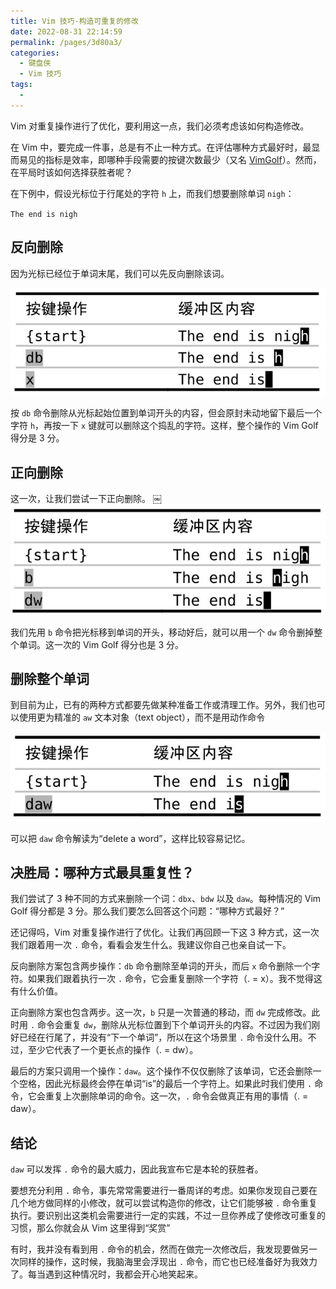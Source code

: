 ```yaml
---
title: Vim 技巧-构造可重复的修改
date: 2022-08-31 22:14:59
permalink: /pages/3d80a3/
categories:
  - 键盘侠
  - Vim 技巧
tags:
  -
---
```


Vim 对重复操作进行了优化，要利用这一点，我们必须考虑该如何构造修改。

在 Vim 中，要完成一件事，总是有不止一种方式。在评估哪种方式最好时，最显而易见的指标是效率，即哪种手段需要的按键次数最少（又名 [VimGolf](http://vimgolf.com/)）。然而，在平局时该如何选择获胜者呢？

在下例中，假设光标位于行尾处的字符 `h` 上，而我们想要删除单词 `nigh`：

`The end is nigh`

## 反向删除

因为光标已经位于单词末尾，我们可以先反向删除该词。

![](../../.vuepress/public/img/vim/056.jpg)

按 `db` 命令删除从光标起始位置到单词开头的内容，但会原封未动地留下最后一个字符 `h`，再按一下 `x` 键就可以删除这个捣乱的字符。这样，整个操作的 Vim Golf 得分是 3 分。

## 正向删除

这一次，让我们尝试一下正向删除。
￼
![](../../.vuepress/public/img/vim/057.jpg)

我们先用 `b` 命令把光标移到单词的开头，移动好后，就可以用一个 `dw` 命令删掉整个单词。这一次的 Vim Golf 得分也是 3 分。

## 删除整个单词

到目前为止，已有的两种方式都要先做某种准备工作或清理工作。另外，我们也可以使用更为精准的 `aw` 文本对象（text object），而不是用动作命令

![](../../.vuepress/public/img/vim/058.jpg)

可以把 `daw` 命令解读为“delete a word”，这样比较容易记忆。

## 决胜局：哪种方式最具重复性？

我们尝试了 3 种不同的方式来删除一个词：`dbx`、`bdw` 以及 `daw`。每种情况的 Vim Golf 得分都是 3 分。那么我们要怎么回答这个问题：“哪种方式最好？”

还记得吗，Vim 对重复操作进行了优化。让我们再回顾一下这 3 种方式，这一次我们跟着用一次 `.` 命令，看看会发生什么。我建议你自己也亲自试一下。

反向删除方案包含两步操作：`db` 命令删除至单词的开头，而后 `x` 命令删除一个字符。如果我们跟着执行一次 `.` 命令，它会重复删除一个字符（. = x）。我不觉得这有什么价值。

正向删除方案也包含两步。这一次，`b` 只是一次普通的移动，而 `dw` 完成修改。此时用 `.` 命令会重复 `dw`，删除从光标位置到下个单词开头的内容。不过因为我们刚好已经在行尾了，并没有“下一个单词”，所以在这个场景里 `.` 命令没什么用。不过，至少它代表了一个更长点的操作（. = dw）。

最后的方案只调用一个操作：`daw`。这个操作不仅仅删除了该单词，它还会删除一个空格，因此光标最终会停在单词“is”的最后一个字符上。如果此时我们使用 `.` 命令，它会重复上次删除单词的命令。这一次，`.` 命令会做真正有用的事情（. = daw）。

## 结论

`daw` 可以发挥 `.` 命令的最大威力，因此我宣布它是本轮的获胜者。

要想充分利用 `.` 命令，事先常常需要进行一番周详的考虑。如果你发现自己要在几个地方做同样的小修改，就可以尝试构造你的修改，让它们能够被 `.` 命令重复执行。要识别出这类机会需要进行一定的实践，不过一旦你养成了使修改可重复的习惯，那么你就会从 Vim 这里得到“奖赏”

有时，我并没有看到用 `.` 命令的机会，然而在做完一次修改后，我发现要做另一次同样的操作，这时候，我脑海里会浮现出 `.` 命令，而它也已经准备好为我效力了。每当遇到这种情况时，我都会开心地笑起来。

